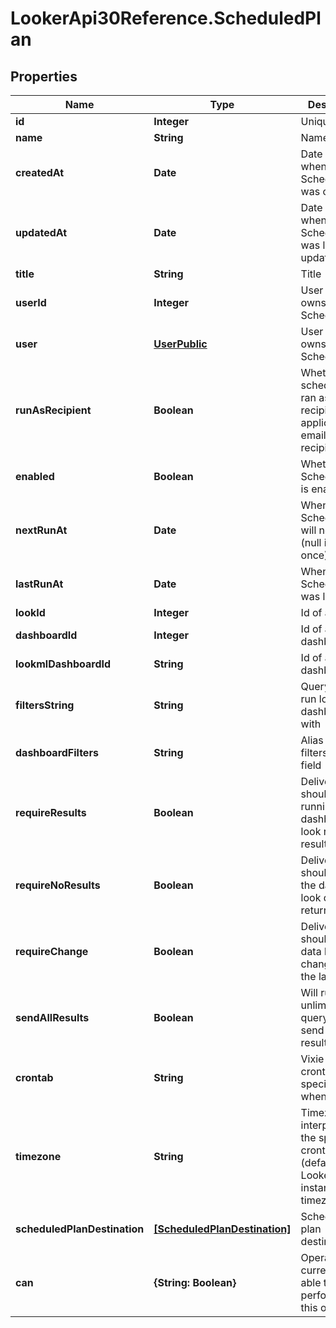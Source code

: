 # LookerApi30Reference.ScheduledPlan

## Properties
Name | Type | Description | Notes
------------ | ------------- | ------------- | -------------
**id** | **Integer** | Unique Id | [optional] 
**name** | **String** | Name | [optional] 
**createdAt** | **Date** | Date and time when ScheduledPlan was created | [optional] 
**updatedAt** | **Date** | Date and time when ScheduledPlan was last updated | [optional] 
**title** | **String** | Title | [optional] 
**userId** | **Integer** | User Id which owns this ScheduledPlan | [optional] 
**user** | [**UserPublic**](UserPublic.md) | User who owns this ScheduledPlan | [optional] 
**runAsRecipient** | **Boolean** | Whether schedule is ran as recipient (only applicable for email recipients) | [optional] 
**enabled** | **Boolean** | Whether the ScheduledPlan is enabled | [optional] 
**nextRunAt** | **Date** | When the ScheduledPlan will next run (null if running once) | [optional] 
**lastRunAt** | **Date** | When the ScheduledPlan was last run | [optional] 
**lookId** | **Integer** | Id of a look | [optional] 
**dashboardId** | **Integer** | Id of a dashboard | [optional] 
**lookmlDashboardId** | **String** | Id of a LookML dashboard | [optional] 
**filtersString** | **String** | Query string to run look or dashboard with | [optional] 
**dashboardFilters** | **String** | Alias for filters_string field | [optional] 
**requireResults** | **Boolean** | Delivery should occur if running the dashboard or look returns results | [optional] 
**requireNoResults** | **Boolean** | Delivery should occur if the dashboard look does not return results | [optional] 
**requireChange** | **Boolean** | Delivery should occur if data have changed since the last run | [optional] 
**sendAllResults** | **Boolean** | Will run an unlimited query and send all results. | [optional] 
**crontab** | **String** | Vixie-Style crontab specification when to run | [optional] 
**timezone** | **String** | Timezone for interpreting the specified crontab (default is Looker instance timezone) | [optional] 
**scheduledPlanDestination** | [**[ScheduledPlanDestination]**](ScheduledPlanDestination.md) | Scheduled plan destinations | [optional] 
**can** | **{String: Boolean}** | Operations the current user is able to perform on this object | [optional] 


